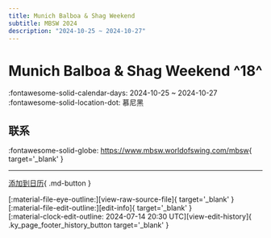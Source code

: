 ```yaml
---
title: Munich Balboa & Shag Weekend
subtitle: MBSW 2024
description: "2024-10-25 ~ 2024-10-27"
---
```


# Munich Balboa & Shag Weekend ^18^

:fontawesome-solid-calendar-days: 2024-10-25 ~ 2024-10-27  
:fontawesome-solid-location-dot: 慕尼黑  

## 联系

:fontawesome-solid-globe: <https://www.mbsw.worldofswing.com/mbsw>{ target='_blank' }  

---

[添加到日历](https://swing.news/ics/zh-Hans/2024/de_DE/munich-balboa-n-shag-weekend-2024.ics){ .md-button }

<div class="ky_page_footer" markdown>
<div class="ky_page_footer_trailing" markdown="span">
[:material-file-eye-outline:][view-raw-source-file]{ target='_blank' }
[:material-file-edit-outline:][edit-info]{ target='_blank' }
</div>
<div class="ky_page_footer_leading" markdown="span">
[:material-clock-edit-outline: 2024-07-14 20:30 UTC][view-edit-history]{ .ky_page_footer_history_button target='_blank' }
</div>
</div>

[view-raw-source-file]: https://github.com/swingdance/events/blob/main/2024/de_DE/munich-balboa-n-shag-weekend-2024.json "查看原始源文件"
[edit-info]: https://github.com/swingdance/events/issues/new?assignees=&labels=update+event&projects=&template=03-update_entity.yml&title=%5B2024%2Fde_DE%5D%20Munich%20Balboa%20%26%20Shag%20Weekend&region=de_DE&year=2024&id=munich-balboa-n-shag-weekend-2024&name=Munich%20Balboa%20%26%20Shag%20Weekend&org_id= "编辑信息"

[view-edit-history]: https://github.com/swingdance/events/commits/main/2024/de_DE/munich-balboa-n-shag-weekend-2024.json "查看编辑历史"
